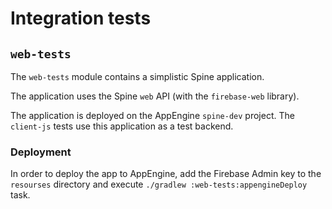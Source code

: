 # Integration tests

## `web-tests`

The `web-tests` module contains a simplistic Spine application.

The application uses the Spine `web` API (with the `firebase-web` library).
 
The application is deployed on the AppEngine `spine-dev` project. The `client-js` tests use 
this application as a test backend.

### Deployment

In order to deploy the app to AppEngine, add the Firebase Admin key to the `resourses` directory and
execute `./gradlew :web-tests:appengineDeploy` task.
